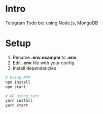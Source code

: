 # Intro
Telegram Todo bot using Node.js, MongoDB

# Setup
1. Rename **.env.example** to **.env**
2. Edit **.env** file with your config
3. Install dependencies
```bash
# Using NPM
npm install
npm start

# OR using Yarn
yarn install
yarn start
```
